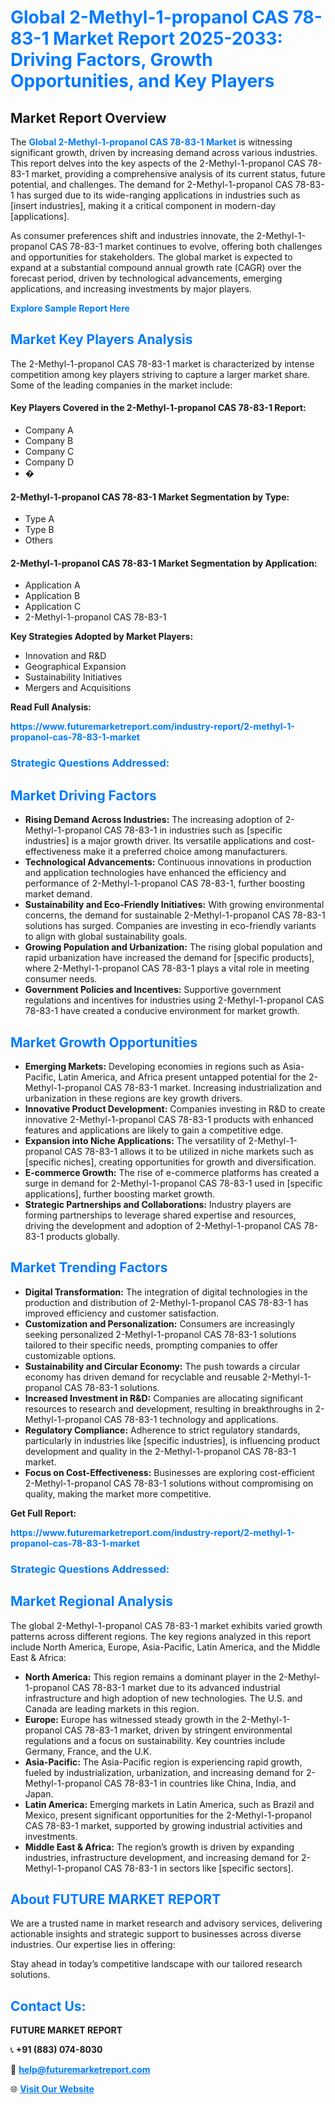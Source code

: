 <h1 style="color: #007BFF;">Global 2-Methyl-1-propanol CAS 78-83-1 Market Report 2025-2033: Driving Factors, Growth Opportunities, and Key Players</h1>

<section id="overview">
<h2>Market Report Overview</h2>
<p>The <a href="https://www.futuremarketreport.com/industry-report/2-methyl-1-propanol-cas-78-83-1-market" style="color: #007BFF; text-decoration: none;"><strong>Global 2-Methyl-1-propanol CAS 78-83-1 Market</strong></a> is witnessing significant growth, driven by increasing demand across various industries. This report delves into the key aspects of the 2-Methyl-1-propanol CAS 78-83-1 market, providing a comprehensive analysis of its current status, future potential, and challenges. The demand for 2-Methyl-1-propanol CAS 78-83-1 has surged due to its wide-ranging applications in industries such as [insert industries], making it a critical component in modern-day [applications].</p>
<p>As consumer preferences shift and industries innovate, the 2-Methyl-1-propanol CAS 78-83-1 market continues to evolve, offering both challenges and opportunities for stakeholders. The global market is expected to expand at a substantial compound annual growth rate (CAGR) over the forecast period, driven by technological advancements, emerging applications, and increasing investments by major players.</p>
</section>

<section id="overview">
<p><a href="https://www.futuremarketreport.com/request-sample/reportId=116763" style="color: #007BFF; text-decoration: none;"><strong>Explore Sample Report Here</strong></a></p>
</section>

<section id="key-players">
<h2 style="color: #007BFF;">Market Key Players Analysis</h2>
<p>The 2-Methyl-1-propanol CAS 78-83-1 market is characterized by intense competition among key players striving to capture a larger market share. Some of the leading companies in the market include:</p>
<h4>Key Players Covered in the 2-Methyl-1-propanol CAS 78-83-1 Report:</h4>
<ul><li>Company A</li><li>Company B</li><li>Company C</li><li>Company D</li><li>�</li></ul>
<h4>2-Methyl-1-propanol CAS 78-83-1 Market Segmentation by Type:</h4>
<ul><li>Type A</li><li>Type B</li><li>Others</li></ul>

<h4>2-Methyl-1-propanol CAS 78-83-1 Market Segmentation by Application:</h4>
<ul><li>Application A</li><li>Application B</li><li>Application C</li><li>2-Methyl-1-propanol CAS 78-83-1</li></ul>
<p><strong>Key Strategies Adopted by Market Players:</strong></p>
<ul>
<li>Innovation and R&D</li>
<li>Geographical Expansion</li>
<li>Sustainability Initiatives</li>
<li>Mergers and Acquisitions</li>
</ul>
</section>

<section>
<p><strong>Read Full Analysis: </strong></p><a href="https://www.futuremarketreport.com/industry-report/2-methyl-1-propanol-cas-78-83-1-market" style="color: #007BFF; text-decoration: none;"><strong>https://www.futuremarketreport.com/industry-report/2-methyl-1-propanol-cas-78-83-1-market</strong></a>
<h3 style="color: #007BFF;">Strategic Questions Addressed:</h3>
</section>

<section id="driving-factors">
<h2 style="color: #007BFF;">Market Driving Factors</h2>
<ul>
<li><strong>Rising Demand Across Industries:</strong> The increasing adoption of 2-Methyl-1-propanol CAS 78-83-1 in industries such as [specific industries] is a major growth driver. Its versatile applications and cost-effectiveness make it a preferred choice among manufacturers.</li>
<li><strong>Technological Advancements:</strong> Continuous innovations in production and application technologies have enhanced the efficiency and performance of 2-Methyl-1-propanol CAS 78-83-1, further boosting market demand.</li>
<li><strong>Sustainability and Eco-Friendly Initiatives:</strong> With growing environmental concerns, the demand for sustainable 2-Methyl-1-propanol CAS 78-83-1 solutions has surged. Companies are investing in eco-friendly variants to align with global sustainability goals.</li>
<li><strong>Growing Population and Urbanization:</strong> The rising global population and rapid urbanization have increased the demand for [specific products], where 2-Methyl-1-propanol CAS 78-83-1 plays a vital role in meeting consumer needs.</li>
<li><strong>Government Policies and Incentives:</strong> Supportive government regulations and incentives for industries using 2-Methyl-1-propanol CAS 78-83-1 have created a conducive environment for market growth.</li>
</ul>
</section>

<section id="growth-opportunities">
<h2 style="color: #007BFF;">Market Growth Opportunities</h2>
<ul>
<li><strong>Emerging Markets:</strong> Developing economies in regions such as Asia-Pacific, Latin America, and Africa present untapped potential for the 2-Methyl-1-propanol CAS 78-83-1 market. Increasing industrialization and urbanization in these regions are key growth drivers.</li>
<li><strong>Innovative Product Development:</strong> Companies investing in R&D to create innovative 2-Methyl-1-propanol CAS 78-83-1 products with enhanced features and applications are likely to gain a competitive edge.</li>
<li><strong>Expansion into Niche Applications:</strong> The versatility of 2-Methyl-1-propanol CAS 78-83-1 allows it to be utilized in niche markets such as [specific niches], creating opportunities for growth and diversification.</li>
<li><strong>E-commerce Growth:</strong> The rise of e-commerce platforms has created a surge in demand for 2-Methyl-1-propanol CAS 78-83-1 used in [specific applications], further boosting market growth.</li>
<li><strong>Strategic Partnerships and Collaborations:</strong> Industry players are forming partnerships to leverage shared expertise and resources, driving the development and adoption of 2-Methyl-1-propanol CAS 78-83-1 products globally.</li>
</ul>
</section>

<section id="trending-factors">
<h2 style="color: #007BFF;">Market Trending Factors</h2>
<ul>
<li><strong>Digital Transformation:</strong> The integration of digital technologies in the production and distribution of 2-Methyl-1-propanol CAS 78-83-1 has improved efficiency and customer satisfaction.</li>
<li><strong>Customization and Personalization:</strong> Consumers are increasingly seeking personalized 2-Methyl-1-propanol CAS 78-83-1 solutions tailored to their specific needs, prompting companies to offer customizable options.</li>
<li><strong>Sustainability and Circular Economy:</strong> The push towards a circular economy has driven demand for recyclable and reusable 2-Methyl-1-propanol CAS 78-83-1 solutions.</li>
<li><strong>Increased Investment in R&D:</strong> Companies are allocating significant resources to research and development, resulting in breakthroughs in 2-Methyl-1-propanol CAS 78-83-1 technology and applications.</li>
<li><strong>Regulatory Compliance:</strong> Adherence to strict regulatory standards, particularly in industries like [specific industries], is influencing product development and quality in the 2-Methyl-1-propanol CAS 78-83-1 market.</li>
<li><strong>Focus on Cost-Effectiveness:</strong> Businesses are exploring cost-efficient 2-Methyl-1-propanol CAS 78-83-1 solutions without compromising on quality, making the market more competitive.</li>
</ul>
</section>

<section>
<p><strong>Get Full Report: </strong></p><a href="https://www.futuremarketreport.com/industry-report/2-methyl-1-propanol-cas-78-83-1-market" style="color: #007BFF; text-decoration: none;"><strong>https://www.futuremarketreport.com/industry-report/2-methyl-1-propanol-cas-78-83-1-market</strong></a>
<h3 style="color: #007BFF;">Strategic Questions Addressed:</h3>
</section>


<section id="regional-analysis">
<h2 style="color: #007BFF;">Market Regional Analysis</h2>
<p>The global 2-Methyl-1-propanol CAS 78-83-1 market exhibits varied growth patterns across different regions. The key regions analyzed in this report include North America, Europe, Asia-Pacific, Latin America, and the Middle East & Africa:</p>
<ul>
<li><strong>North America:</strong> This region remains a dominant player in the 2-Methyl-1-propanol CAS 78-83-1 market due to its advanced industrial infrastructure and high adoption of new technologies. The U.S. and Canada are leading markets in this region.</li>
<li><strong>Europe:</strong> Europe has witnessed steady growth in the 2-Methyl-1-propanol CAS 78-83-1 market, driven by stringent environmental regulations and a focus on sustainability. Key countries include Germany, France, and the U.K.</li>
<li><strong>Asia-Pacific:</strong> The Asia-Pacific region is experiencing rapid growth, fueled by industrialization, urbanization, and increasing demand for 2-Methyl-1-propanol CAS 78-83-1 in countries like China, India, and Japan.</li>
<li><strong>Latin America:</strong> Emerging markets in Latin America, such as Brazil and Mexico, present significant opportunities for the 2-Methyl-1-propanol CAS 78-83-1 market, supported by growing industrial activities and investments.</li>
<li><strong>Middle East & Africa:</strong> The region’s growth is driven by expanding industries, infrastructure development, and increasing demand for 2-Methyl-1-propanol CAS 78-83-1 in sectors like [specific sectors].</li>
</ul>
</section>

<footer>
<h2 style="color: #007BFF;">About FUTURE MARKET REPORT</h2>
<p>We are a trusted name in market research and advisory services, delivering actionable insights and strategic support to businesses across diverse industries. Our expertise lies in offering:</p>

<p>Stay ahead in today’s competitive landscape with our tailored research solutions.</p>

<h2 style="color: #007BFF;">Contact Us:</h2>
<p><strong>FUTURE MARKET REPORT</strong></p>
<p>📞 <strong>+91 (883) 074-8030</strong></p>
<p>📧 <strong><a href="mailto:help@futuremarketreport.com" style="color: #007BFF;">help@futuremarketreport.com</a></strong></p>
<p>🌐 <strong><a href="https://www.futuremarketreport.com/" style="color: #007BFF;">Visit Our Website</a></strong></p>
</footer>
